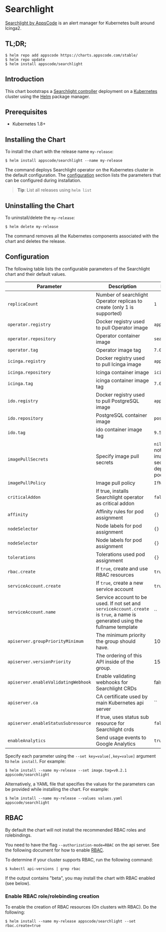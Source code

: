 # Searchlight
[Searchlight by AppsCode](https://github.com/appscode/searchlight) is an alert manager for Kubernetes built around Icinga2.

## TL;DR;

```console
$ helm repo add appscode https://charts.appscode.com/stable/
$ helm repo update
$ helm install appscode/searchlight
```

## Introduction

This chart bootstraps a [Searchlight controller](https://github.com/appscode/searchlight) deployment on a [Kubernetes](http://kubernetes.io) cluster using the [Helm](https://helm.sh) package manager.

## Prerequisites

- Kubernetes 1.8+

## Installing the Chart
To install the chart with the release name `my-release`:

```console
$ helm install appscode/searchlight --name my-release
```

The command deploys Searchlight operator on the Kubernetes cluster in the default configuration. The [configuration](#configuration) section lists the parameters that can be configured during installation.

> **Tip**: List all releases using `helm list`

## Uninstalling the Chart

To uninstall/delete the `my-release`:

```console
$ helm delete my-release
```

The command removes all the Kubernetes components associated with the chart and deletes the release.

## Configuration

The following table lists the configurable parameters of the Searchlight chart and their default values.

| Parameter                           | Description                                                             | Default            |
| ----------------------------------- | -----------------------------------------------------------------       | ------------------ |
| `replicaCount`                      | Number of searchlight Operator replicas to create (only 1 is supported) | `1`                |
| `operator.registry`                 | Docker registry used to pull Operator image                             | `appscode`         |
| `operator.repository`               | Operator container image                                                | `searchlight`      |
| `operator.tag`                      | Operator image tag                                                      | `7.0.0`       |
| `icinga.registry`                   | Docker registry used to pull Icinga image                               | `appscode`         |
| `icinga.repository`                 | Icinga container image                                                  | `icinga`           |
| `icinga.tag`                        | icinga container image tag                                              | `7.0.0-k8s`   |
| `ido.registry`                      | Docker registry used to pull PostgreSQL image                           | `appscode`         |
| `ido.repository`                    | PostgreSQL container image                                              | `postgress`        |
| `ido.tag`                           | ido container image tag                                                 | `9.5-alpine`       |
| `imagePullSecrets`                  | Specify image pull secrets                                              | `nil` (does not add image pull secrets to deployed pods) |
| `imagePullPolicy`                   | Image pull policy                                                       | `IfNotPresent`     |
| `criticalAddon`                     | If true, installs Searchlight operator as critical addon                | `false`            |
| `affinity`                          | Affinity rules for pod assignment                                       | `{}`               |
| `nodeSelector`                      | Node labels for pod assignment                                          | `{}`               |
| `nodeSelector`                      | Node labels for pod assignment                                          | `{}`               |
| `tolerations`                       | Tolerations used pod assignment                                         | `{}`               |
| `rbac.create`                       | If `true`, create and use RBAC resources                                | `true`             |
| `serviceAccount.create`             | If `true`, create a new service account                                 | `true`             |
| `serviceAccount.name`               | Service account to be used. If not set and `serviceAccount.create` is `true`, a name is generated using the fullname template | `` |
| `apiserver.groupPriorityMinimum`    | The minimum priority the group should have.                             | 10000              |
| `apiserver.versionPriority`         | The ordering of this API inside of the group.                           | 15                 |
| `apiserver.enableValidatingWebhook` | Enable validating webhooks for Searchlight CRDs                         | false              |
| `apiserver.ca`                      | CA certificate used by main Kubernetes api server                       | ``                 |
| `apiserver.enableStatusSubresource` | If true, uses status sub resource for Searchlight crds                  | `false`            |
| `enableAnalytics`                   | Send usage events to Google Analytics                                   | `true`             |

Specify each parameter using the `--set key=value[,key=value]` argument to `helm install`. For example:

```console
$ helm install --name my-release --set image.tag=v0.2.1 appscode/searchlight
```

Alternatively, a YAML file that specifies the values for the parameters can be provided while
installing the chart. For example:

```console
$ helm install --name my-release --values values.yaml appscode/searchlight
```

## RBAC
By default the chart will not install the recommended RBAC roles and rolebindings.

You need to have the flag `--authorization-mode=RBAC` on the api server. See the following document for how to enable [RBAC](https://kubernetes.io/docs/admin/authorization/rbac/).

To determine if your cluster supports RBAC, run the following command:

```console
$ kubectl api-versions | grep rbac
```

If the output contains "beta", you may install the chart with RBAC enabled (see below).

### Enable RBAC role/rolebinding creation

To enable the creation of RBAC resources (On clusters with RBAC). Do the following:

```console
$ helm install --name my-release appscode/searchlight --set rbac.create=true
```
